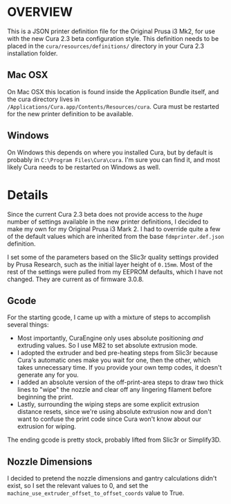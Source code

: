 OVERVIEW
===
This is a JSON printer definition file for the Original Prusa i3 Mk2, for use with the new Cura 2.3
beta configuration style. This definition needs to be placed in the `cura/resources/definitions/`
directory in your Cura 2.3 installation folder.

Mac OSX
---
On Mac OSX this location is found inside the Application Bundle itself, and the cura directory lives
in `/Applications/Cura.app/Contents/Resources/cura`. Cura must be restarted for the new printer
definition to be available.

Windows
---
On Windows this depends on where you installed Cura, but by default is probably in `C:\Program
Files\Cura\cura`. I'm sure you can find it, and most likely Cura needs to be restarted on Windows as
well.

Details
===
Since the current Cura 2.3 beta does not provide access to the *huge* number of settings available
in the new printer definitions, I decided to make my own for my Original Prusa i3 Mark 2. I had to
override quite a few of the default values which are inherited from the base `fdmprinter.def.json`
definition.

I set some of the parameters based on the Slic3r quality settings provided by Prusa Research, such
as the initial layer height of `0.15mm`. Most of the rest of the settings were pulled from my EEPROM
defaults, which I have not changed. They are current as of firmware 3.0.8.

Gcode
---
For the starting gcode, I came up with a mixture of steps to accomplish several things:

- Most importantly, CuraEngine only uses absolute positioning *and* extruding values. So I use M82
  to set absolute extrusion mode.
- I adopted the extruder and bed pre-heating steps from Slic3r because Cura's automatic ones make
  you wait for one, then the other, which takes unnecessary time. If you provide your own temp
  codes, it doesn't generate any for you.
- I added an absolute version of the off-print-area steps to draw two thick lines to "wipe" the nozzle
  and clear off any lingering filament before beginning the print.
- Lastly, surrounding the wiping steps are some explicit extrusion distance resets, since we're
  using absolute extrusion now and don't want to confuse the print code since Cura won't know about
  our extrusion for wiping.

The ending gcode is pretty stock, probably lifted from Slic3r or Simplify3D.

Nozzle Dimensions
---
I decided to pretend the nozzle dimensions and gantry calculations didn't exist, so I set the
relevant values to 0, and set the `machine_use_extruder_offset_to_offset_coords` value to True.
